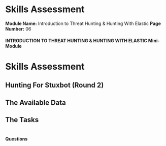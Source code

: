 <!--
 // Platform: Academy
// URL: https://academy.hackthebox.com/module/214/section/2287
// Platform Version: V1
// Module ID: 214
// Module Name: Introduction to Threat Hunting & Hunting With Elastic
// Module Difficulty: Medium
// Section ID: 2287
// Section Title: Skills Assessment
// Page Title: Introduction to Threat Hunting & Hunting With Elastic
// Page Number: 06
-->

# Skills Assessment

**Module Name:** Introduction to Threat Hunting & Hunting With Elastic **Page Number:** 06

#### INTRODUCTION TO THREAT HUNTING & HUNTING WITH ELASTIC Mini-Module

# Skills Assessment

## Hunting For Stuxbot (Round 2)

## The Available Data

## The Tasks

# 

# 

#### Questions

####